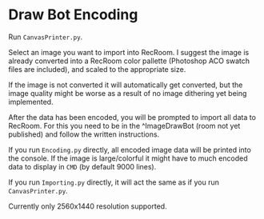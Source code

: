 # Draw Bot Encoding

Run `CanvasPrinter.py`.

Select an image you want to import into RecRoom. I suggest the image is already converted into a RecRoom color pallette (Photoshop ACO swatch files are included), and scaled to the appropriate size.

If the image is not converted it will automatically get converted, but the image quality might be worse as a result of no image dithering yet being implemented.

After the data has been encoded, you will be prompted to import all data to RecRoom. For this you need to be in the ^ImageDrawBot (room not yet published) and follow the written instructions.

If you run `Encoding.py` directly, all encoded image data will be printed into the console. If the image is large/colorful it might have to much encoded data to display in `CMD` (by default 9000 lines).

If you run `Importing.py` directly, it will act the same as if you run `CanvasPrinter.py`.

Currently only 2560x1440 resolution supported.
